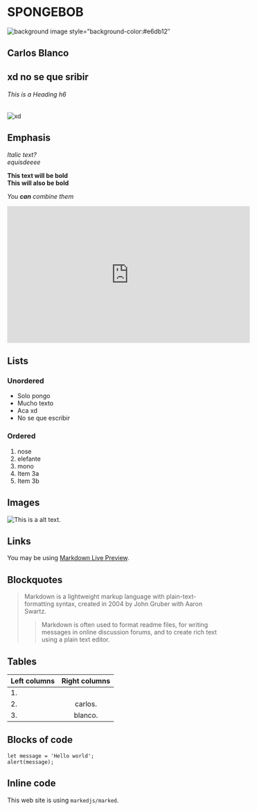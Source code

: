 # SPONGEBOB

![ background image]( https://dotandline.net/wp-content/uploads/2019/10/spongebob-marine-1024x576.png)
style=”background-color:#e6db12″

## Carlos Blanco
## xd no se que sribir
###### This is a Heading h6

![xd](https://smoda.elpais.com/wp-content/uploads/2020/06/bob-esponja.jpg)

## Emphasis

*Italic text?*  
_equisdeeee_

**This text will be bold**  
__This will also be bold__

_You **can** combine them_

<iframe width="560" height="315" src="https://www.youtube.com/embed/plv506632yo" title="YouTube video player" frameborder="0" allow="accelerometer; autoplay; clipboard-write; encrypted-media; gyroscope; picture-in-picture; web-share" allowfullscreen></iframe>

## Lists

### Unordered

* Solo pongo
* Mucho texto 
* Aca xd
* No se que escribir

### Ordered

1. nose
1. elefante
1. mono
  1. Item 3a
  1. Item 3b

## Images

![This is a alt text.](/image/sample.png "This is a sample image.")

## Links

You may be using [Markdown Live Preview](https://markdownlivepreview.com/).

## Blockquotes

> Markdown is a lightweight markup language with plain-text-formatting syntax, created in 2004 by John Gruber with Aaron Swartz.
>
>> Markdown is often used to format readme files, for writing messages in online discussion forums, and to create rich text using a plain text editor.

## Tables

| Left columns  | Right columns |
| ------------- |:-------------:|
| 1.            |               |
| 2.            | carlos.       |
| 3.            | blanco.       |

## Blocks of code

```
let message = 'Hello world';
alert(message);
```

## Inline code

This web site is using `markedjs/marked`.